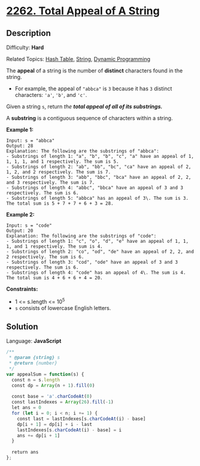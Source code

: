 # [2262\. Total Appeal of A String](https://leetcode.com/problems/total-appeal-of-a-string/)

## Description

Difficulty: **Hard**  

Related Topics: [Hash Table](https://leetcode.com/tag/hash-table/), [String](https://leetcode.com/tag/string/), [Dynamic Programming](https://leetcode.com/tag/dynamic-programming/)


The **appeal** of a string is the number of **distinct** characters found in the string.

*   For example, the appeal of `"abbca"` is `3` because it has `3` distinct characters: `'a'`, `'b'`, and `'c'`.

Given a string `s`, return _the **total appeal of all of its **substrings**.**_

A **substring** is a contiguous sequence of characters within a string.

**Example 1:**

```
Input: s = "abbca"
Output: 28
Explanation: The following are the substrings of "abbca":
- Substrings of length 1: "a", "b", "b", "c", "a" have an appeal of 1, 1, 1, 1, and 1 respectively. The sum is 5.
- Substrings of length 2: "ab", "bb", "bc", "ca" have an appeal of 2, 1, 2, and 2 respectively. The sum is 7.
- Substrings of length 3: "abb", "bbc", "bca" have an appeal of 2, 2, and 3 respectively. The sum is 7.
- Substrings of length 4: "abbc", "bbca" have an appeal of 3 and 3 respectively. The sum is 6.
- Substrings of length 5: "abbca" has an appeal of 3\. The sum is 3.
The total sum is 5 + 7 + 7 + 6 + 3 = 28.
```

**Example 2:**

```
Input: s = "code"
Output: 20
Explanation: The following are the substrings of "code":
- Substrings of length 1: "c", "o", "d", "e" have an appeal of 1, 1, 1, and 1 respectively. The sum is 4.
- Substrings of length 2: "co", "od", "de" have an appeal of 2, 2, and 2 respectively. The sum is 6.
- Substrings of length 3: "cod", "ode" have an appeal of 3 and 3 respectively. The sum is 6.
- Substrings of length 4: "code" has an appeal of 4\. The sum is 4.
The total sum is 4 + 6 + 6 + 4 = 20.
```

**Constraints:**

*   1 <= s.length <= 10<sup>5</sup>
*   `s` consists of lowercase English letters.


## Solution

Language: **JavaScript**

```javascript
/**
 * @param {string} s
 * @return {number}
 */
var appealSum = function(s) {
  const n = s.length
  const dp = Array(n + 1).fill(0)
  
  const base = 'a'.charCodeAt(0)
  const lastIndexes = Array(26).fill(-1)
  let ans = 0
  for (let i = 0; i < n; i += 1) {
    const last = lastIndexes[s.charCodeAt(i) - base]
    dp[i + 1] = dp[i] + i - last
    lastIndexes[s.charCodeAt(i) - base] = i
    ans += dp[i + 1]
  }
  
  return ans
};
```